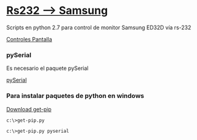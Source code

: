 # [Rs232 --> Samsung](http://inakidml.github.io/SerialSamsungED32/)
Scripts en python 2.7 para control de monitor Samsung ED32D vía rs-232

[Controles Pantalla](https://github.com/inakidml/SerialSamsungED32/tree/master/control_pantalla)



### pySerial

Es necesario el paquete pySerial

[pySerial](http://pythonhosted.org/pyserial/pyserial_api.html)


### Para instalar paquetes de python en windows

[Download get-pip](https://bootstrap.pypa.io/get-pip.py)

```
c:\>get-pip.py
```
```
c:\>get-pip.py pyserial
```

